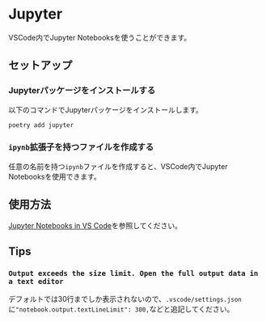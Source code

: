 # Jupyter

VSCode内でJupyter Notebooksを使うことができます。

## セットアップ

### Jupyterパッケージをインストールする

以下のコマンドでJupyterパッケージをインストールします。

```bash
poetry add jupyter
```

### `ipynb`拡張子を持つファイルを作成する

任意の名前を持つ`ipynb`ファイルを作成すると、VSCode内でJupyter Notebooksを使用できます。

## 使用方法

[Jupyter Notebooks in VS Code](https://code.visualstudio.com/docs/datascience/jupyter-notebooks)を参照してください。

## Tips

### `Output exceeds the size limit. Open the full output data in a text editor`

デフォルトでは30行までしか表示されないので、`.vscode/settings.json`に`"notebook.output.textLineLimit": 300,`などと追記してください。
